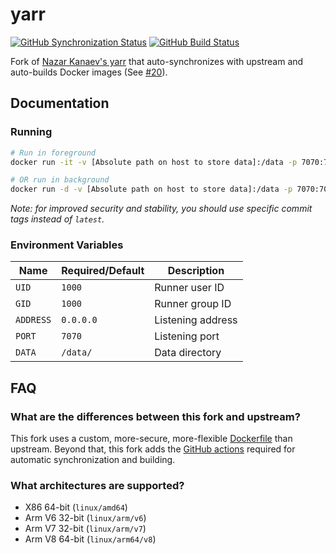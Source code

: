 # yarr

[![GitHub Synchronization Status](https://img.shields.io/github/workflow/status/wakeful-cloud/yarr/sync?label=Synchronization&style=flat-square)](https://github.com/wakeful-cloud/yarr/actions/workflows/sync.yml)
[![GitHub Build Status](https://img.shields.io/github/workflow/status/wakeful-cloud/yarr/build?label=Build&style=flat-square)](https://github.com/wakeful-cloud/yarr/actions/workflows/build.yml)

Fork of [Nazar Kanaev's yarr](https://github.com/nkanaev/yarr) that auto-synchronizes with upstream and
auto-builds Docker images (See [#20](https://github.com/nkanaev/yarr/issues/20)).

## Documentation

### Running
```bash
# Run in foreground
docker run -it -v [Absolute path on host to store data]:/data -p 7070:7070/tcp --name yarr ghcr.io/wakeful-cloud/yarr:latest

# OR run in background
docker run -d -v [Absolute path on host to store data]:/data -p 7070:7070/tcp --name yarr ghcr.io/wakeful-cloud/yarr:latest
```
*Note: for improved security and stability, you should use specific commit tags instead of `latest`.*

### Environment Variables
Name | Required/Default | Description
--- | --- | ---
`UID` | `1000` | Runner user ID
`GID` | `1000` | Runner group ID
`ADDRESS` | `0.0.0.0` | Listening address
`PORT` | `7070` | Listening port
`DATA` | `/data/` | Data directory

## FAQ

### What are the differences between this fork and upstream?
This fork uses a custom, more-secure, more-flexible [Dockerfile](dockerfile) than upstream. Beyond
that, this fork adds the [GitHub actions](.github/workflows) required for automatic synchronization
and building.

### What architectures are supported?
* X86 64-bit (`linux/amd64`)
* Arm V6 32-bit (`linux/arm/v6`)
* Arm V7 32-bit (`linux/arm/v7`)
* Arm V8 64-bit (`linux/arm64/v8`)